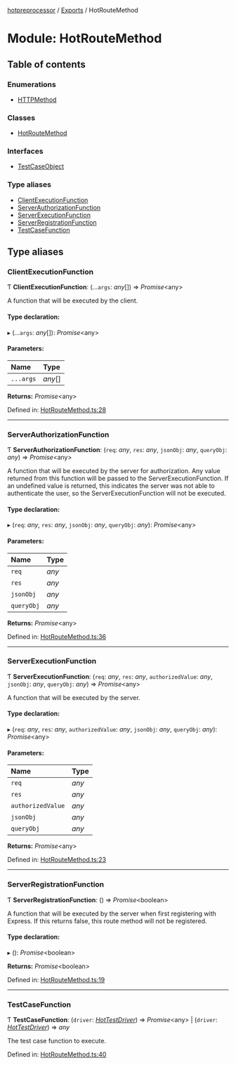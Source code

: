 [hotpreprocessor](../README.md) / [Exports](../modules.md) / HotRouteMethod

# Module: HotRouteMethod

## Table of contents

### Enumerations

- [HTTPMethod](../enums/hotroutemethod.httpmethod.md)

### Classes

- [HotRouteMethod](../classes/hotroutemethod.hotroutemethod-1.md)

### Interfaces

- [TestCaseObject](../interfaces/hotroutemethod.testcaseobject.md)

### Type aliases

- [ClientExecutionFunction](hotroutemethod.md#clientexecutionfunction)
- [ServerAuthorizationFunction](hotroutemethod.md#serverauthorizationfunction)
- [ServerExecutionFunction](hotroutemethod.md#serverexecutionfunction)
- [ServerRegistrationFunction](hotroutemethod.md#serverregistrationfunction)
- [TestCaseFunction](hotroutemethod.md#testcasefunction)

## Type aliases

### ClientExecutionFunction

Ƭ **ClientExecutionFunction**: (...`args`: *any*[]) => *Promise*<any\>

A function that will be executed by the client.

#### Type declaration:

▸ (...`args`: *any*[]): *Promise*<any\>

#### Parameters:

Name | Type |
:------ | :------ |
`...args` | *any*[] |

**Returns:** *Promise*<any\>

Defined in: [HotRouteMethod.ts:28](https://github.com/OurFreeLight/HotPreprocessor/blob/81355d3/src/HotRouteMethod.ts#L28)

___

### ServerAuthorizationFunction

Ƭ **ServerAuthorizationFunction**: (`req`: *any*, `res`: *any*, `jsonObj`: *any*, `queryObj`: *any*) => *Promise*<any\>

A function that will be executed by the server for authorization. Any value
returned from this function will be passed to the ServerExecutionFunction.
If an undefined value is returned, this indicates the server was not able
to authenticate the user, so the ServerExecutionFunction will not be
executed.

#### Type declaration:

▸ (`req`: *any*, `res`: *any*, `jsonObj`: *any*, `queryObj`: *any*): *Promise*<any\>

#### Parameters:

Name | Type |
:------ | :------ |
`req` | *any* |
`res` | *any* |
`jsonObj` | *any* |
`queryObj` | *any* |

**Returns:** *Promise*<any\>

Defined in: [HotRouteMethod.ts:36](https://github.com/OurFreeLight/HotPreprocessor/blob/81355d3/src/HotRouteMethod.ts#L36)

___

### ServerExecutionFunction

Ƭ **ServerExecutionFunction**: (`req`: *any*, `res`: *any*, `authorizedValue`: *any*, `jsonObj`: *any*, `queryObj`: *any*) => *Promise*<any\>

A function that will be executed by the server.

#### Type declaration:

▸ (`req`: *any*, `res`: *any*, `authorizedValue`: *any*, `jsonObj`: *any*, `queryObj`: *any*): *Promise*<any\>

#### Parameters:

Name | Type |
:------ | :------ |
`req` | *any* |
`res` | *any* |
`authorizedValue` | *any* |
`jsonObj` | *any* |
`queryObj` | *any* |

**Returns:** *Promise*<any\>

Defined in: [HotRouteMethod.ts:23](https://github.com/OurFreeLight/HotPreprocessor/blob/81355d3/src/HotRouteMethod.ts#L23)

___

### ServerRegistrationFunction

Ƭ **ServerRegistrationFunction**: () => *Promise*<boolean\>

A function that will be executed by the server when first registering with Express.
If this returns false, this route method will not be registered.

#### Type declaration:

▸ (): *Promise*<boolean\>

**Returns:** *Promise*<boolean\>

Defined in: [HotRouteMethod.ts:19](https://github.com/OurFreeLight/HotPreprocessor/blob/81355d3/src/HotRouteMethod.ts#L19)

___

### TestCaseFunction

Ƭ **TestCaseFunction**: (`driver`: [*HotTestDriver*](../classes/hottestdriver.hottestdriver-1.md)) => *Promise*<any\> \| (`driver`: [*HotTestDriver*](../classes/hottestdriver.hottestdriver-1.md)) => *any*

The test case function to execute.

Defined in: [HotRouteMethod.ts:40](https://github.com/OurFreeLight/HotPreprocessor/blob/81355d3/src/HotRouteMethod.ts#L40)
